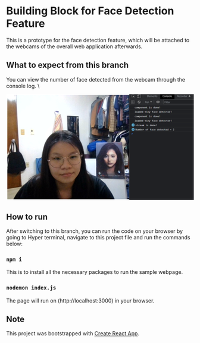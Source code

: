 # Building Block for Face Detection Feature 

This is a prototype for the face detection feature, which will be attached to the webcams of the overall web application afterwards.

## What to expect from this branch
You can view the number of face detected from the webcam through the console log. \

![result image](https://github.com/syaedii/FYP/blob/xinyi-2/test-result.png?raw=true)

## How to run

After switching to this branch, you can run the code on your browser by going to Hyper terminal, navigate to this project file and run the commands below:

### `npm i`

This is to install all the necessary packages to run the sample webpage.

### `nodemon index.js`

The page will run on (http://localhost:3000) in your browser.

## Note

This project was bootstrapped with [Create React App](https://github.com/facebook/create-react-app).

